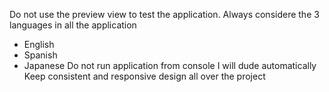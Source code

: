Do not use the preview view to test the application.
Always considere the 3 languages in all the application
- English
- Spanish
- Japanese
Do not run application from console I will dude automatically
Keep consistent and responsive design all over the project
